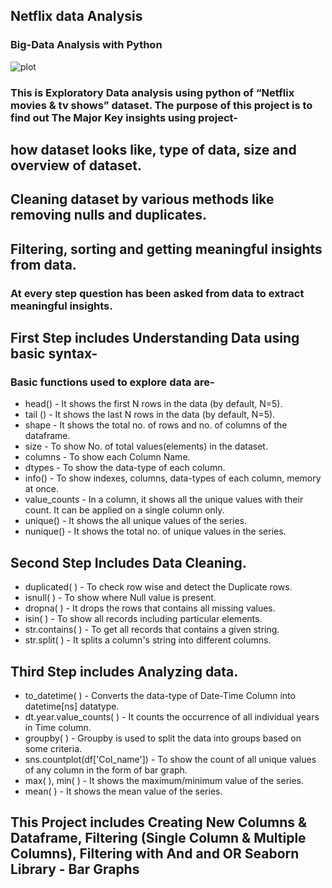 ## Netflix data Analysis 
### Big-Data Analysis with Python

![plot](https://wallpapercave.com/wp/wp5063339.png)

### This is Exploratory Data analysis using python of “Netflix movies & tv shows” dataset. The purpose of this project is to find out The Major Key insights using project-  

## how dataset looks like, type of data, size and overview of dataset. 

## Cleaning dataset by various methods like removing nulls and duplicates. 

## Filtering, sorting and getting meaningful insights from data.  


### At every step question has been asked from data to extract meaningful insights.
## First Step includes Understanding Data using basic syntax-
### Basic functions used to explore data are-
* head() - It shows the first N rows in the data (by default, N=5).
* tail () - It shows the last N rows in the data (by default, N=5).
* shape - It shows the total no. of rows and no. of columns of the dataframe.
* size - To show No. of total values(elements) in the dataset.
* columns - To show each Column Name.
* dtypes - To show the data-type of each column.
* info() - To show indexes, columns, data-types of each column, memory at once.
* value_counts - In a column, it shows all the unique values with their count. It can be applied on a single column only.
* unique() - It shows the all unique values of the series.
* nunique() - It shows the total no. of unique values in the series.

## Second Step Includes Data Cleaning. 
* duplicated( ) - To check row wise and detect the Duplicate rows.
* isnull( ) - To show where Null value is present.
* dropna( ) - It drops the rows that contains all missing values.
* isin( ) - To show all records including particular elements.
* str.contains( ) - To get all records that contains a given string.
* str.split( ) - It splits a column's string into different columns.

## Third Step includes Analyzing data.
* to_datetime( ) - Converts the data-type of Date-Time Column into datetime[ns] datatype.
* dt.year.value_counts( ) - It counts the occurrence of all individual years in Time column.
* groupby( ) - Groupby is used to split the data into groups based on some criteria.
* sns.countplot(df['Col_name']) - To show the count of all unique values of any column in the form of bar graph.
* max( ), min( ) - It shows the maximum/minimum value of the series.
* mean( ) - It shows the mean value of the series.

## This Project includes Creating New Columns & Dataframe, Filtering (Single Column & Multiple Columns), Filtering with And and OR Seaborn Library - Bar Graphs
